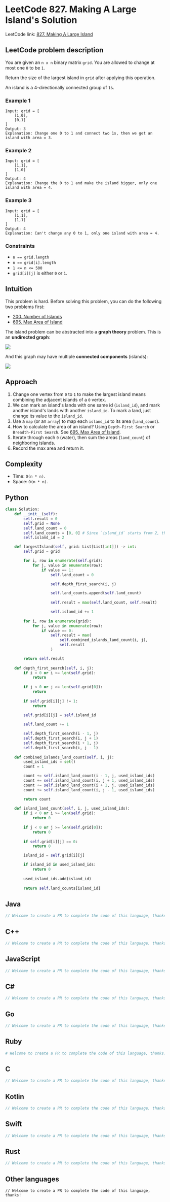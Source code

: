 # LeetCode 827. Making A Large Island's Solution
LeetCode link: [827. Making A Large Island](https://leetcode.com/problems/making-a-large-island/)

## LeetCode problem description
You are given an `n x n` binary matrix `grid`. You are allowed to change at most one `0` to be `1`.

Return the size of the largest island in `grid` after applying this operation.

An island is a 4-directionally connected group of `1`s.

### Example 1
```
Input: grid = [
    [1,0],
    [0,1]
]
Output: 3
Explanation: Change one 0 to 1 and connect two 1s, then we get an island with area = 3.
```

### Example 2
```
Input: grid = [
    [1,1],
    [1,0]
]
Output: 4
Explanation: Change the 0 to 1 and make the island bigger, only one island with area = 4.
```
### Example 3
```
Input: grid = [
    [1,1],
    [1,1]
]
Output: 4
Explanation: Can't change any 0 to 1, only one island with area = 4.
```

### Constraints
- `n == grid.length`
- `n == grid[i].length`
- `1 <= n <= 500`
- `grid[i][j]` is either `0` or `1`.

## Intuition
This problem is hard. Before solving this problem, you can do the following two problems first:

- [200. Number of Islands](200-number-of-islands.md)
- [695. Max Area of Island](695-max-area-of-island.md)

The island problem can be abstracted into a **graph theory** problem. This is an **undirected graph**:

![](../../images/graph_undirected_1.svg)

And this graph may have multiple **connected components** (islands):

![](../../images/graph_undirected_2.png)

## Approach
1. Change one vertex from `0` to `1` to make the largest island means combining the adjacent islands of a `0` vertex.
1. We can mark an island's lands with one same id (`island_id`), and mark another island's lands with another `island_id`. To mark a land, just change its value to the `island_id`.
1. Use a `map` (or an `array`) to map each `island_id` to its area (`land_count`).
1. How to calculate the area of an island? Using `Depth-First Search` or `Breadth-First Search`. See [695. Max Area of Island](695-max-area-of-island.md).
1. Iterate through each `0` (water), then sum the areas (`land_count`) of neighboring islands.
1. Record the max area and return it.

## Complexity
* Time: `O(n * n)`.
* Space: `O(n * n)`.

## Python
```python
class Solution:
    def __init__(self):
        self.result = 0
        self.grid = None
        self.land_count = 0
        self.land_counts = [0, 0] # Since `island_id` starts from 2, the first two records will not be used
        self.island_id = 2

    def largestIsland(self, grid: List[List[int]]) -> int:
        self.grid = grid

        for i, row in enumerate(self.grid):
            for j, value in enumerate(row):
                if value == 1:
                    self.land_count = 0

                    self.depth_first_search(i, j)

                    self.land_counts.append(self.land_count)
                    
                    self.result = max(self.land_count, self.result)

                    self.island_id += 1
        
        for i, row in enumerate(grid):
            for j, value in enumerate(row):
                if value == 0:
                    self.result = max(
                        self.combined_islands_land_count(i, j),
                        self.result
                    )

        return self.result
    
    def depth_first_search(self, i, j):
        if i < 0 or i >= len(self.grid):
            return
        
        if j < 0 or j >= len(self.grid[0]):
            return
        
        if self.grid[i][j] != 1:
            return
        
        self.grid[i][j] = self.island_id

        self.land_count += 1

        self.depth_first_search(i - 1, j)
        self.depth_first_search(i, j + 1)
        self.depth_first_search(i + 1, j)
        self.depth_first_search(i, j - 1)
    
    def combined_islands_land_count(self, i, j):
        used_island_ids = set()
        count = 1

        count += self.island_land_count(i - 1, j, used_island_ids)
        count += self.island_land_count(i, j + 1, used_island_ids)
        count += self.island_land_count(i + 1, j, used_island_ids)
        count += self.island_land_count(i, j - 1, used_island_ids)

        return count
    
    def island_land_count(self, i, j, used_island_ids):
        if i < 0 or i >= len(self.grid):
            return 0
        
        if j < 0 or j >= len(self.grid[0]):
            return 0
        
        if self.grid[i][j] == 0:
            return 0

        island_id = self.grid[i][j]

        if island_id in used_island_ids:
            return 0
        
        used_island_ids.add(island_id)
        
        return self.land_counts[island_id]
```

## Java
```java
// Welcome to create a PR to complete the code of this language, thanks!
```

## C++
```cpp
// Welcome to create a PR to complete the code of this language, thanks!
```

## JavaScript
```javascript
// Welcome to create a PR to complete the code of this language, thanks!
```

## C#
```c#
// Welcome to create a PR to complete the code of this language, thanks!
```

## Go
```go
// Welcome to create a PR to complete the code of this language, thanks!
```

## Ruby
```ruby
# Welcome to create a PR to complete the code of this language, thanks!
```

## C
```c
// Welcome to create a PR to complete the code of this language, thanks!
```

## Kotlin
```kotlin
// Welcome to create a PR to complete the code of this language, thanks!
```

## Swift
```swift
// Welcome to create a PR to complete the code of this language, thanks!
```

## Rust
```rust
// Welcome to create a PR to complete the code of this language, thanks!
```

## Other languages
```
// Welcome to create a PR to complete the code of this language, thanks!
```
